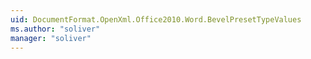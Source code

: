 ```yaml
---
uid: DocumentFormat.OpenXml.Office2010.Word.BevelPresetTypeValues
ms.author: "soliver"
manager: "soliver"
---
```

